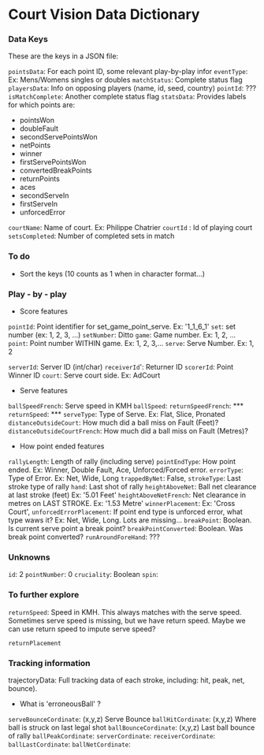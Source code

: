 # Court Vision Data Dictionary

### Data Keys

These are the keys in a JSON file:

`pointsData`: For each point ID, some relevant play-by-play infor
`eventType`: Ex: Mens/Womens singles or doubles
`matchStatus`: Complete status flag
`playersData`: Info on opposing players (name, id, seed, country)
`pointId`: ???
`isMatchComplete`: Another complete status flag
`statsData`: Provides labels for which points are:

* pointsWon
* doubleFault
* secondServePointsWon
* netPoints
* winner
* firstServePointsWon
* convertedBreakPoints
* returnPoints
* aces
* secondServeIn
* firstServeIn
* unforcedError

`courtName`: Name of court. Ex: Philippe Chatrier
`courtId` : Id of playing court
`setsCompleted`: Number of completed sets in match


### To do

* Sort the keys (10 counts as 1 when in character format...)

### Play - by - play

* Score features

`pointId`: Point identifier for set_game_point_serve. Ex: '1_1_6_1'
`set`: set number (ex: 1, 2, 3, ...)
`setNumber`: Ditto
`game`: Game number. Ex: 1, 2, ...
`point`: Point number WITHIN game. Ex: 1, 2, 3,...
`serve`: Serve Number. Ex: 1, 2

`serverId`: Server ID (int/char)
`receiverId`': Returner ID 
`scorerId`: Point Winner ID 
`court`: Serve court side. Ex: AdCourt


* Serve features

`ballSpeedFrench`: Serve speed in KMH 
`ballSpeed`: 
`returnSpeedFrench`: ***
`returnSpeed`: ***
`serveType`: Type of Serve. Ex: Flat, Slice, Pronated
`distanceOutsideCourt`: How much did a ball miss on Fault (Feet)?
`distanceOutsideCourtFrench`: How much did a ball miss on Fault (Metres)?

* How point ended features

`rallyLength`: Length of rally (including serve)
`pointEndType`: How point ended. Ex: Winner, Double Fault, Ace, Unforced/Forced error.
`errorType`: Type of Error. Ex: Net, Wide, Long 
`trappedByNet`: False,
`strokeType`: Last stroke type of rally
`hand`: Last shot of rally
`heightAboveNet`: Ball net clearance at last stroke (feet) Ex: '5.01 Feet'
`heightAboveNetFrench`: Net clearance in metres on LAST STROKE. Ex: '1.53 Metre'
`winnerPlacement`: Ex: 'Cross Court',
`unforcedErrorPlacement`: If point end type is unforced error, what type waws it? Ex: Net, Wide, Long. Lots are missing...
`breakPoint`: Boolean. Is current serve point a break point? 
`breakPointConverted`: Boolean. Was break point converted? 
`runAroundForeHand`: ???

### Unknowns 
`id`: 2
`pointNumber`: 0
`cruciality`: Boolean
`spin`:

### To further explore
`returnSpeed`: Speed in KMH. This always matches with the serve speed.
Sometimes serve speed is missing, but we have return speed. Maybe we can use return speed to impute serve speed?

`returnPlacement`



### Tracking information

trajectoryData: Full tracking data of each stroke, including: hit, peak, net, bounce).

* What is 'erroneousBall' ?


`serveBounceCordinate`: (x,y,z) Serve Bounce
`ballHitCordinate`: (x,y,z) Where ball is struck on last legal shot
`ballBounceCordinate`: (x,y,z) Last ball bounce of rally
`ballPeakCordinate`: 
`serverCordinate`:
`receiverCordinate`:
`ballLastCordinate`:
`ballNetCordinate`:



